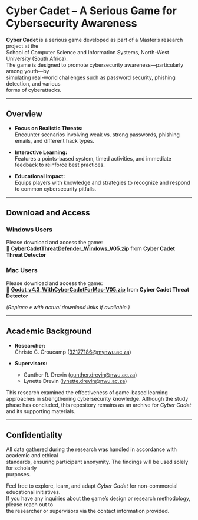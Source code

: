 # Cyber Cadet – A Serious Game for Cybersecurity Awareness

**Cyber Cadet** is a serious game developed as part of a Master’s research project at the  
School of Computer Science and Information Systems, North-West University (South Africa).  
The game is designed to promote cybersecurity awareness—particularly among youth—by  
simulating real-world challenges such as password security, phishing detection, and various  
forms of cyberattacks.

---

## Overview

- **Focus on Realistic Threats:**  
  Encounter scenarios involving weak vs. strong passwords, phishing emails, and different hack types.

- **Interactive Learning:**  
  Features a points-based system, timed activities, and immediate feedback to reinforce best practices.

- **Educational Impact:**  
  Equips players with knowledge and strategies to recognize and respond to common cybersecurity pitfalls.

---

## Download and Access

### Windows Users
Please download and access the game:  
📂 **[CyberCadetThreatDefender_Windows_V05.zip](https://drive.google.com/drive/folders/1PWQhAtGnJSc89uLKRkN2Fvt6sRUod3tE)** from **Cyber Cadet Threat Detector**  

### Mac Users
Please download and access the game:  
📂 **[Godot_v4.3_WithCyberCadetForMac-V05.zip](https://drive.google.com/drive/folders/1PWQhAtGnJSc89uLKRkN2Fvt6sRUod3tE)** from **Cyber Cadet Threat Detector**  

*(Replace `#` with actual download links if available.)*

---

## Academic Background

- **Researcher:**  
  Christo C. Croucamp (32177186@mynwu.ac.za)

- **Supervisors:**  
  - Gunther R. Drevin (gunther.drevin@nwu.ac.za)  
  - Lynette Drevin (lynette.drevin@nwu.ac.za)

This research examined the effectiveness of game-based learning approaches in strengthening cybersecurity knowledge. Although the study phase has concluded, this repository remains as an archive for _Cyber Cadet_ and its supporting materials.

---

## Confidentiality

All data gathered during the research was handled in accordance with academic and ethical  
standards, ensuring participant anonymity. The findings will be used solely for scholarly  
purposes.

Feel free to explore, learn, and adapt _Cyber Cadet_ for non-commercial educational initiatives.  
If you have any inquiries about the game’s design or research methodology, please reach out to  
the researcher or supervisors via the contact information provided.
